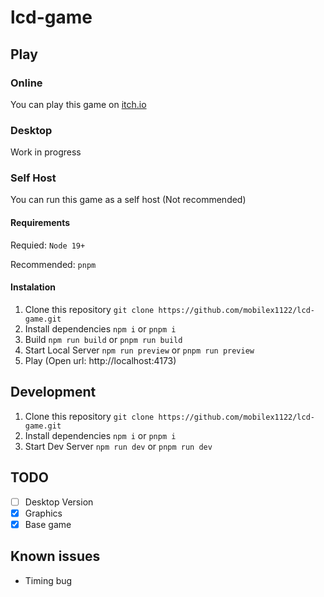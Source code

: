 # lcd-game

## Play

### Online

You can play this game on [itch.io](https://mobilex1122.itch.io/project-lcd-egg)

### Desktop

Work in progress

### Self Host

You can run this game as a self host (Not recommended)

#### Requirements

Requied: `Node 19+`

Recommended: `pnpm`

#### Instalation

1. Clone this repository `git clone https://github.com/mobilex1122/lcd-game.git`
2. Install dependencies `npm i` or `pnpm i`
3. Build `npm run build` or `pnpm run build`
4. Start Local Server `npm run preview` or `pnpm run preview`
5. Play (Open url: http://localhost:4173)

## Development

1. Clone this repository `git clone https://github.com/mobilex1122/lcd-game.git`
2. Install dependencies `npm i` or `pnpm i`
3. Start Dev Server `npm run dev` or `pnpm run dev`

## TODO

- [ ] Desktop Version
- [x] Graphics
- [x] Base game

## Known issues

- Timing bug
